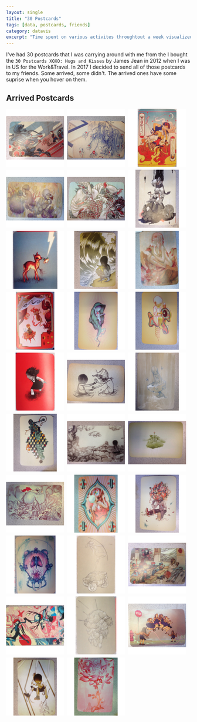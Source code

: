 ```yaml
---
layout: single
title: "30 Postcards"
tags: [data, postcards, friends]
category: datavis
excerpt: "Time spent on various activites throughtout a week visualized with a hierarchical pie chart"
---
```


I've had 30 postcards that I was carrying around with me from the I bought the `30 Postcards XOXO: Hugs and Kisses` by James Jean in 2012 when I was in US for the Work&Travel. In 2017 I decided to send all of those postcards to my friends. Some arrived, some didn't. The arrived ones have some suprise when you hover on them.

<style>
img {
    image-orientation: from-image;
}
.card {
  position: relative;
  float: left;
  padding-bottom: 33%;
  width: 33%;
  text-align: center;
}
.card__front,
.card__back {
  position: absolute;
  top: 0;
  left: 0;
  width: 95%;
  height: 95%;
  overflow:hidden;
}

.card__front,
.card__back {
  -webkit-backface-visibility: hidden;
          backface-visibility: hidden;
  -webkit-transition: -webkit-transform 0.3s;
          transition: transform 0.3s;
}

.card__front {
}

.card__back {
  -webkit-transform: rotateY(-180deg);
          transform: rotateY(-180deg);
}
.card.effect__hover:hover .card__front {
  -webkit-transform: rotateY(-180deg);
          transform: rotateY(-180deg);
}

.card.effect__hover:hover .card__back {
  -webkit-transform: rotateY(0);
          transform: rotateY(0);
}
</style>
<div class="container">

<div class="section">
<h2 class="section__title">Arrived Postcards</h2>
  <div class="section__content clearfix">
  <div class="card effect__hover">
    <div class="card__front">
    <img src="/assets/images/30postcards/arda2.jpg"/>
    </div>
    <div class="card__back">
    <img src="/assets/images/30postcards/arda3.jpg"/>
    </div>
  </div>
  <div class="card effect__hover">
    <div class="card__front">
    <img src="/assets/images/30postcards/ayberk2.jpg"/>
    </div>
    <div class="card__back">
    <img src="/assets/images/30postcards/ayberk3.jpg"/>
    </div>
  </div>
  <div class="card effect__hover">
    <div class="card__front">
      <img src="/assets/images/30postcards/bahar2.jpg"/>
    </div>
    <div class="card__back">
      <img src="/assets/images/30postcards/bahar3.jpg"/>
    </div>
  </div>
  <div class="card effect__hover">
    <div class="card__front">
    <img src="/assets/images/30postcards/berkc2.jpg"/>
    </div>
    <div class="card__back">
    <img src="/assets/images/30postcards/berkc3.jpg"/>
    </div>
  </div>
  <div class="card effect__hover">
    <div class="card__front">
    <img src="/assets/images/30postcards/bkk2.jpg"/>
    </div>
    <div class="card__back">
    <img src="/assets/images/30postcards/bkk3.jpg"/>
    </div>
  </div>
  <div class="card effect__hover">
    <div class="card__front">
      <img src="/assets/images/30postcards/cem2.jpg"/>
    </div>
    <div class="card__back">
      <img src="/assets/images/30postcards/cem3.jpg"/>
    </div>
  </div>
  <div class="card effect__hover">
    <div class="card__front">
    <img src="/assets/images/30postcards/erena2.jpg"/>
    </div>
    <div class="card__back">
    <img src="/assets/images/30postcards/erena3.jpg"/>
    </div>
  </div>
  <div class="card effect__hover">
    <div class="card__front">
    <img src="/assets/images/30postcards/gulce2.jpg"/>
    </div>
    <div class="card__back">
    <img src="/assets/images/30postcards/gulce3.jpg"/>
    </div>
  </div>
    <div class="card effect__hover">
      <div class="card__front">
        <img src="/assets/images/30postcards/hakancancagri2.jpg"/>
      </div>
      <div class="card__back">
        <img src="/assets/images/30postcards/hakancancagri3.jpg"/>
      </div>
    </div>
    <div class="card effect__hover">
      <div class="card__front">
      <img src="/assets/images/30postcards/julia2.jpg"/>
      </div>
      <div class="card__back">
      <img src="/assets/images/30postcards/julia3.jpg"/>
      </div>
    </div>
    <div class="card effect__hover">
      <div class="card__front">
      <img src="/assets/images/30postcards/lena2.jpg"/>
      </div>
      <div class="card__back">
      <img src="/assets/images/30postcards/lena3.jpg"/>
      </div>
    </div>
    <div class="card effect__hover">
      <div class="card__front">
        <img src="/assets/images/30postcards/leyla2.jpg"/>
      </div>
      <div class="card__back">
        <img src="/assets/images/30postcards/leyla3.jpg"/>
      </div>
    </div>
    <div class="card effect__hover">
      <div class="card__front">
      <img src="/assets/images/30postcards/lotje2.jpg"/>
      </div>
      <div class="card__back">
      <img src="/assets/images/30postcards/lotje3.jpg"/>
      </div>
    </div>
    <div class="card effect__hover">
      <div class="card__front">
      <img src="/assets/images/30postcards/saniye2.jpg"/>
      </div>
      <div class="card__back">
      <img src="/assets/images/30postcards/saniye3.jpg"/>
      </div>
    </div>
    <div class="card effect__hover">
      <div class="card__front">
        <img src="/assets/images/30postcards/su2.jpg"/>
      </div>
      <div class="card__back">
        <img src="/assets/images/30postcards/su3.jpg"/>
      </div>
    </div>
    <div class="card effect__hover">
      <div class="card__front">
      <img src="/assets/images/30postcards/yagmurg2.jpg"/>
      </div>
      <div class="card__back">
      <img src="/assets/images/30postcards/yagmurg3.jpg"/>
      </div>
    </div>
    <div class="card effect__hover">
      <div class="card__front">
      <img src="/assets/images/30postcards/yusufcan2.jpg"/>
      </div>
      <div class="card__back">
      <img src="/assets/images/30postcards/yusufcan3.jpg"/>
      </div>
    </div>
    <div class="card effect__hover">
      <div class="card__front">
        <img src="/assets/images/30postcards/yagmurd2.jpg"/>
      </div>
      <div class="card__back">
        <img src="/assets/images/30postcards/yagmurd2.jpg"/>
      </div>
    </div>
    <div class="card effect__hover">
      <div class="card__front">
      <img src="/assets/images/30postcards/umut2.jpg"/>
      </div>
      <div class="card__back">
      <img src="/assets/images/30postcards/umut2.jpg"/>
      </div>
    </div>
    <div class="card effect__hover">
      <div class="card__front">
      <img src="/assets/images/30postcards/tuan2.jpg"/>
      </div>
      <div class="card__back">
      <img src="/assets/images/30postcards/tuan2.jpg"/>
      </div>
    </div>
    <div class="card effect__hover">
      <div class="card__front">
        <img src="/assets/images/30postcards/sezen2.jpg"/>
      </div>
      <div class="card__back">
        <img src="/assets/images/30postcards/sezen2.jpg"/>
      </div>
    </div>
    <div class="card effect__hover">
      <div class="card__front">
      <img src="/assets/images/30postcards/selin2.jpg"/>
      </div>
      <div class="card__back">
      <img src="/assets/images/30postcards/selin2.jpg"/>
      </div>
    </div>
    <div class="card effect__hover">
      <div class="card__front">
      <img src="/assets/images/30postcards/pascal2.jpg"/>
      </div>
      <div class="card__back">
      <img src="/assets/images/30postcards/pascal2.jpg"/>
      </div>
    </div>
    <div class="card effect__hover">
      <div class="card__front">
        <img src="/assets/images/30postcards/genco2.jpg"/>
      </div>
      <div class="card__back">
        <img src="/assets/images/30postcards/genco2.jpg"/>
      </div>
    </div>
    <div class="card effect__hover">
      <div class="card__front">
      <img src="/assets/images/30postcards/eren2.jpg"/>
      </div>
      <div class="card__back">
      <img src="/assets/images/30postcards/eren2.jpg"/>
      </div>
    </div>
    <div class="card effect__hover">
      <div class="card__front">
      <img src="/assets/images/30postcards/enrico2.jpg"/>
      </div>
      <div class="card__back">
      <img src="/assets/images/30postcards/enrico2.jpg"/>
      </div>
    </div>
    <div class="card effect__hover">
      <div class="card__front">
        <img src="/assets/images/30postcards/duygu2.jpg"/>
      </div>
      <div class="card__back">
        <img src="/assets/images/30postcards/duygu2.jpg"/>
      </div>
    </div>
    <div class="card effect__hover">
      <div class="card__front">
      <img src="/assets/images/30postcards/berkk2.jpg"/>
      </div>
      <div class="card__back">
      <img src="/assets/images/30postcards/berkk2.jpg"/>
      </div>
    </div>
    <div class="card effect__hover">
      <div class="card__front">
      <img src="/assets/images/30postcards/batuhan2.jpg"/>
      </div>
      <div class="card__back">
      <img src="/assets/images/30postcards/batuhan2.jpg"/>
      </div>
    </div>
  </div>
</div>
